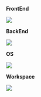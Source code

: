 **FrontEnd**

![](https://skillicons.dev/icons?i=js,html,css,sass,tailwind,figma)

**BackEnd**

![](https://skillicons.dev/icons?i=python)

**OS**

![](https://skillicons.dev/icons?i=linux,windows,macos)

**Workspace**

![](https://skillicons.dev/icons?i=trello)

